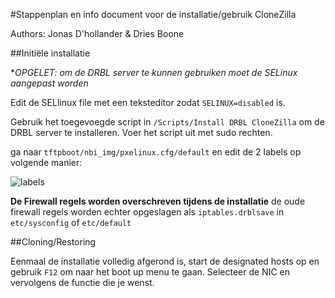 #Stappenplan en info document voor de installatie/gebruik CloneZilla

Authors: Jonas D'hollander & Dries Boone

##Initiële installatie

**OPGELET: om de DRBL server te kunnen gebruiken moet de SELinux aangepast worden*

Edit de SELlinux file met een teksteditor zodat `SELINUX=disabled` is.

Gebruik het toegevoegde script in `/Scripts/Install DRBL CloneZilla` om de DRBL server te installeren. Voer het script uit met sudo rechten.

ga naar `tftpboot/nbi_img/pxelinux.cfg/default` en edit de 2 labels op volgende manier:

![labels](https://github.com/HoGentTIN/elnx-cd-DhollanderJonas/blob/master/CloneZilla/Images/labels.PNG)

**De Firewall regels worden overschreven tijdens de installatie** de oude firewall regels worden echter opgeslagen als `iptables.drblsave` in `etc/sysconfig` of `etc/default`


##Cloning/Restoring

Eenmaal de installatie volledig afgerond is, start de designated hosts op en gebruik `F12` om naar het boot up menu te gaan. Selecteer de NIC en vervolgens de functie die je wenst.
